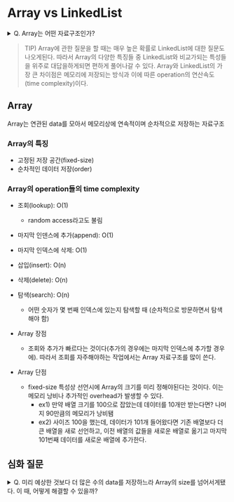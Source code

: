 # Array vs LinkedList

<details>
<summary>Q. Array는 어떤 자료구조인가?</summary>
<div markdown="1">       

Array는 연관된 data를 `메모리에 연속적이며 순차적`으로 `미리 할당된 크기`만큼만 저장하는 자료구조이다. 

</div>
</details>


> TIP) Array에 관한 질문을 할 때는 매우 높은 확률로 LinkedList에 대한 질문도 나오게된다. 따라서 Array의 
> 다양한 특징들 중 LinkedList와 비교가되는 특성들을 위주로 대답을하게되면 편하게 풀어나갈 수 있다. 
> Array와 LinkedList의 가장 큰 차이점은 메모리에 저장되는 방식과 이에 따른 operation의 연산속도(time complexity)이다. 


## Array 

Array는 연관된 data를 모아서 메모리상에 연속적이며 순차적으로 저장하는 자료구조

### Array의 특징
* 고정된 저장 공간(fixed-size)
* 순차적인 데이터 저장(order)

### Array의 operation들의 time complexity
* 조회(lookup): O(1)
  * random access라고도 불림
* 마지막 인덴스에 추가(append): O(1)
* 마지막 인덱스에 삭제: O(1)
* 삽입(insert): O(n)
* 삭제(delete): O(n)
* 탐색(search): O(n)
  * 어떤 숫자가 몇 번째 인덱스에 있는지 탐색할 때 (순차적으로 방문하면서 탐색해야 함)

* Array 장점 
  * 조회와 추가가 빠르다는 것이다(추가의 경우에는 마지막 인덱스에 추가할 경우에). 따라서 조회를 자주해야하는 작업에서는 Array 자료구조를 많이 쓴다.
* Array 단점
  * fixed-size 특성상 선언시에 Array의 크기를 미리 정해야된다는 것이다. 이는 메모리 낭비나 추가적인 overhead가 발생할 수 있다.
    * ex1) 만약 배열 크기를 100으로 잡았는데 데이터를 10개만 받는다면? 나머지 90만큼의 메모리가 낭비됌
    * ex2) 사이즈 100을 했는데, 데이터가 101개 들어왔다면 기존 배열보다 더 큰 배열을 새로 선언하고, 이전 배열의 값들을 새로운 배열로 옮기고 마지막 101번째 데이터를 새로운 배열에 추가한다.


## 심화 질문 

<details>
<summary>Q. 미리 예상한 것보다 더  많은 수의 data를 저장하느라 Array의 size를 넘어서게됐다. 이 때, 어떻게 해결할 수 있을까?</summary>
<div markdown="1">       

기존의 size보다 더 큰 Array를 선언하여 데이터를 옮겨 할당한다. 모든 데이터를 옮겼다면 기존 Array는 메모리에서 삭제하면된다. 
이런식으로 동적으로 배열의 크기를 조절하는 자료구조를 `Dynamic Array`라고 한다.

또 다른 방법으로는, size를 예측하기 쉽지 않다면 Array 대신 Linked List를 사용함으로써 데이터가 추가될 때마다 메모리공간을 할당받는 방식을 사용하면된다. 

</div>
</details>

